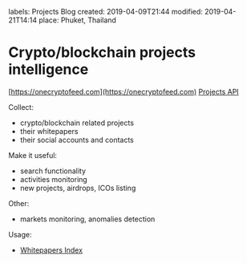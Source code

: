 labels: Projects
        Blog
created: 2019-04-09T21:44
modified: 2019-04-21T14:14
place: Phuket, Thailand

# Crypto/blockchain projects intelligence

[https://onecryptofeed.com](https://onecryptofeed.com) [Projects API](https://onecryptofeed.com/blog/2019/04/projects-api)

Collect:

- crypto/blockchain related projects
- their whitepapers
- their social accounts and contacts

Make it useful:

- search functionality
- activities monitoring
- new projects, airdrops, ICOs listing

Other:

- markets monitoring, anomalies detection

Usage:

- [Whitepapers Index](https://whitepapersindex.com)
